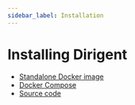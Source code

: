```yaml
---
sidebar_label: Installation
---
```


# Installing Dirigent

- [Standalone Docker image](docker-standalone.md)
- [Docker Compose](docker-compose.md)
- [Source code](source.md)
